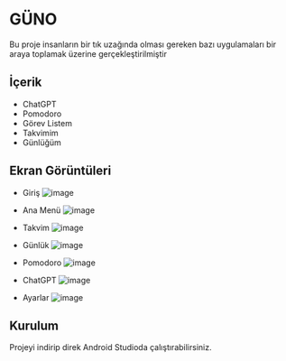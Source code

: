 # GÜNO

Bu proje insanların bir tık uzağında olması gereken bazı uygulamaları bir araya toplamak üzerine gerçekleştirilmiştir

## İçerik
 - ChatGPT
 - Pomodoro
 - Görev Listem
 - Takvimim
 - Günlüğüm



## Ekran Görüntüleri
- Giriş
  ![image](https://github.com/user-attachments/assets/b374dfa8-6f25-4c37-a1cc-dfb86721076d)


- Ana Menü
  ![image](https://github.com/user-attachments/assets/ff28e346-7e7d-446e-9a01-a3af0dbc4e44)

- Takvim
  ![image](https://github.com/user-attachments/assets/0844cc02-4cf5-411f-81c2-a228b7e54c05)

- Günlük
  ![image](https://github.com/user-attachments/assets/0726453b-b790-4d3d-85be-51943e1489e6)

- Pomodoro
  ![image](https://github.com/user-attachments/assets/3d164b7f-def3-4343-b78a-66b401991f69)

- ChatGPT
  ![image](https://github.com/user-attachments/assets/e8e04d89-8b06-413c-84a8-4fb822d3faeb)

- Ayarlar
  ![image](https://github.com/user-attachments/assets/96bec74e-5c74-4844-9ba3-acd123b632b5)





## Kurulum
Projeyi indirip  direk Android Studioda çalıştırabilirsiniz.
